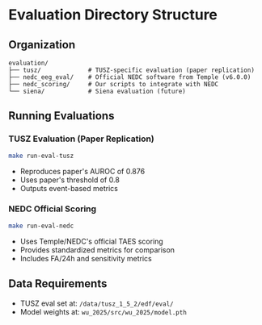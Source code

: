 # Evaluation Directory Structure

## Organization
```
evaluation/
├── tusz/             # TUSZ-specific evaluation (paper replication)
├── nedc_eeg_eval/    # Official NEDC software from Temple (v6.0.0)
├── nedc_scoring/     # Our scripts to integrate with NEDC
└── siena/            # Siena evaluation (future)
```

## Running Evaluations

### TUSZ Evaluation (Paper Replication)
```bash
make run-eval-tusz
```
- Reproduces paper's AUROC of 0.876
- Uses paper's threshold of 0.8
- Outputs event-based metrics

### NEDC Official Scoring
```bash
make run-eval-nedc
```
- Uses Temple/NEDC's official TAES scoring
- Provides standardized metrics for comparison
- Includes FA/24h and sensitivity metrics

## Data Requirements
- TUSZ eval set at: `/data/tusz_1_5_2/edf/eval/`
- Model weights at: `wu_2025/src/wu_2025/model.pth`